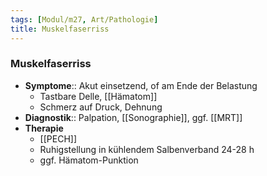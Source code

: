 ```yaml
---
tags: [Modul/m27, Art/Pathologie]
title: Muskelfaserriss
---
```

### Muskelfaserriss
- **Symptome**:: Akut einsetzend, of am Ende der Belastung
	- Tastbare Delle, [[Hämatom]]
	- Schmerz auf Druck, Dehnung
- **Diagnostik**:: Palpation, [[Sonographie]], ggf. [[MRT]]
- **Therapie**
	- [[PECH]]
	- Ruhigstellung in kühlendem Salbenverband 24-28 h
	- ggf. Hämatom-Punktion